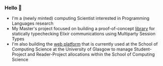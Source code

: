 ### Hello 👋

- I'm a (newly minted) computing Scientist interested in Programming Languages research
- My Master's project focused on building a proof-of-concept [library](https://github.com/pkitazos/elixir-mpst) for statically typechecking Elixir communications using Multiparty Session Types
- I'm also building the [web platform](https://github.com/amps-kt/spa) that is currently used at the School of Computing Science at the University of Glasgow to manage Student-Project and Reader-Project allocations within the School of Computing Science
